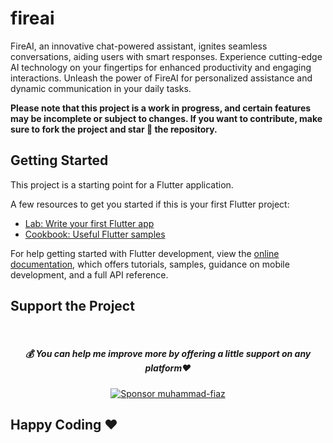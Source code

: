 # fireai

FireAI, an innovative chat-powered assistant, ignites seamless conversations, aiding users with smart responses. Experience cutting-edge AI technology on your fingertips for enhanced productivity and engaging interactions. Unleash the power of FireAI for personalized assistance and dynamic communication in your daily tasks.

**Please note that this project is a work in progress, and certain features may be incomplete or subject to changes. If you want to contribute, make sure to fork the project and star 🌟 the repository.**

## Getting Started

This project is a starting point for a Flutter application.

A few resources to get you started if this is your first Flutter project:

- [Lab: Write your first Flutter app](https://docs.flutter.dev/get-started/codelab)
- [Cookbook: Useful Flutter samples](https://docs.flutter.dev/cookbook)

For help getting started with Flutter development, view the
[online documentation](https://docs.flutter.dev/), which offers tutorials,
samples, guidance on mobile development, and a full API reference.

## Support the Project
<br>
<div align="center">

<h5> <strong> 💰 You can help me improve more by offering a little support on any platform❤️</strong></h5>


[![Sponsor muhammad-fiaz](https://img.shields.io/badge/Sponsor-%231EAEDB.svg?&style=for-the-badge&logo=GitHub-Sponsors&logoColor=white)](https://github.com/sponsors/muhammad-fiaz)
</div>



## Happy Coding ❤️

